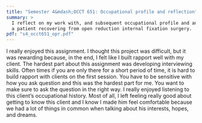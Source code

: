 ```yaml
---
title: "Semester 4&mdash;OCCT 651: Occupational profile and reflection"
summary: >
  I reflect on my work with, and subsequent occupational profile and analysis of
  a patient recovering from open reduction internal fixation surgery.
pdf: "s4_occt651_opr.pdf"
---
```

I really enjoyed this assignment. I thought this project was difficult, but it
was rewarding because, in the end, I felt like I built rapport well with my
client. The hardest part about this assignment was developing interviewing
skills. Often times if you are only there for a short period of time, it is
hard to build rapport with clients on the first session. You have to be
sensitive with how you ask question and this was the hardest part for me.  You
want to make sure to ask the question in the right way.  I really enjoyed
listening to this client’s occupational history. Most of all, I left feeling
really good about getting to know this client and I know I made him feel
comfortable because we had a lot of things in common when talking about his
interests, hopes, and dreams.

